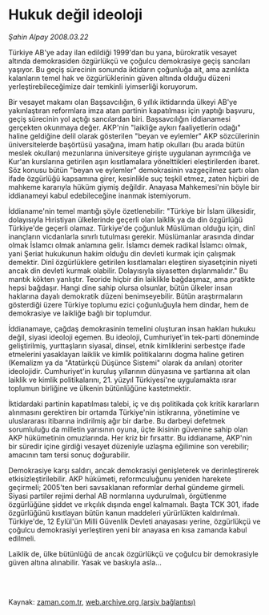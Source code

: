 # Hukuk değil ideoloji

*Şahin Alpay 2008.03.22*

<td class="columnist-detail">
<p>Türkiye AB'ye aday ilan edildiği 1999'dan bu yana, bürokratik vesayet altında demokrasiden özgürlükçü ve çoğulcu demokrasiye geçiş sancıları yaşıyor. Bu geçiş sürecinin sonunda iktidarın çoğunluğa ait, ama azınlıkta kalanların temel hak ve özgürlüklerinin güven altında olduğu düzeni yerleştirebileceğimize dair temkinli iyimserliği koruyorum.</p>
<p>
<div id="haberMetinDiv">	
				Bir vesayet makamı olan Başsavcılığın, 6 yıllık iktidarında ülkeyi AB'ye yakınlaştıran reformlara imza atan partinin kapatılması için yaptığı başvuru, geçiş sürecinin yol açtığı sancılardan biri. Başsavcılığın iddianamesi gerçekten okunmaya değer. AKP'nin "laikliğe aykırı faaliyetlerin odağı" haline geldiğine delil olarak gösterilen "beyan ve eylemler" AKP sözcülerinin üniversitelerde başörtüsü yasağına, imam hatip okulları (bu arada bütün meslek okulları) mezunlarına üniversiteye girişte uygulanan ayrımcılığa ve Kur'an kurslarına getirilen aşırı kısıtlamalara yönelttikleri eleştirilerden ibaret. Söz konusu bütün "beyan ve eylemler" demokrasinin vazgeçilmez şartı olan ifade özgürlüğü kapsamına girer, kesinlikle suç teşkil etmez, zaten hiçbiri de mahkeme kararıyla hüküm giymiş değildir. Anayasa Mahkemesi'nin böyle bir iddianameyi kabul edebileceğine inanmak istemiyorum. 
<p>İddianame'nin temel mantığı şöyle özetlenebilir: "Türkiye bir İslam ülkesidir, dolayısıyla Hıristiyan ülkelerinde geçerli olan laiklik ya da din özgürlüğü Türkiye'de geçerli olamaz. Türkiye'de çoğunluk Müslüman olduğu için, dinî inançların vicdanlarla sınırlı tutulması gerekir. Müslümanlar arasında dindar olmak İslamcı olmak anlamına gelir. İslamcı demek radikal İslamcı olmak, yani Şeriat hukukunun hakim olduğu din devleti kurmak için çalışmak demektir. Dinî özgürlüklere getirilen kısıtlamaları eleştiren siyasetçinin niyeti ancak din devleti kurmak olabilir. Dolayısıyla siyasetten dışlanmalıdır." Bu mantık kökten yanlıştır. Teoride hiçbir din laiklikle bağdaşmaz, ama pratikte hepsi bağdaşır. Hangi dine sahip olursa olsunlar, bütün ülkeler insan haklarına dayalı demokratik düzeni benimseyebilir. Bütün araştırmaların gösterdiği üzere Türkiye toplumu ezici çoğunluğuyla hem dindar, hem de demokrasiye ve laikliğe bağlı bir toplumdur. 
<p>İddianamaye, çağdaş demokrasinin temelini oluşturan insan hakları hukuku değil, siyasi ideoloji egemen. Bu ideoloji, Cumhuriyet'in tek-parti döneminde geliştirilmiş, yurttaşların siyasal, dinsel, etnik kimliklerini serbestçe ifade etmelerini yasaklayan laiklik ve kimlik politikalarını dogma haline getiren (Kemalizm ya da "Atatürkçü Düşünce Sistemi" olarak da anılan) otoriter ideolojidir. Cumhuriyet'in kuruluş yıllarının dünyasına ve şartlarına ait olan laiklik ve kimlik politikalarını, 21. yüzyıl Türkiyesi'ne uygulamakta ısrar toplumun birliğine ve ülkenin bütünlüğüne kastetmektir. 
<p>İktidardaki partinin kapatılması talebi, iç ve dış politikada çok kritik kararların alınmasını gerektiren bir ortamda Türkiye'nin istikrarına, yönetimine ve uluslararası itibarına indirilmiş ağır bir darbe. Bu darbeyi defetmek sorumluluğu da milletin yarısının oyuna, üçte ikisinin güvenine sahip olan AKP hükümetinin omuzlarında. Her kriz bir fırsattır. Bu iddianame, AKP'nin bir süredir içine girdiği vesayet düzeniyle uzlaşma eğilimine son verebilir; amacının tam tersi sonuç doğurabilir. 
<p>Demokrasiye karşı saldırı, ancak demokrasiyi genişleterek ve derinleştirerek etkisizleştirilebilir. AKP hükümeti, reformculuğunu yeniden harekete geçirmeli; 2005'ten beri savsaklanan reformlar derhal gündeme girmeli. Siyasi partiler rejimi derhal AB normlarına uydurulmalı, örgütlenme özgürlüğüne şiddet ve ırkçılık dışında engel kalmamalı. Başta TCK 301, ifade özgürlüğünü kısıtlayan bütün kanun maddeleri yürürlükten kaldırılmalı. Türkiye'de, 12 Eylül'ün Milli Güvenlik Devleti anayasası yerine, özgürlükçü ve çoğulcu demokrasiyi yerleştiren yeni bir anayasa en kısa zamanda kabul edilmeli. 
<p>Laiklik de, ülke bütünlüğü de ancak özgürlükçü ve çoğulcu bir demokrasiyle güven altına alınabilir. Yasak ve baskıyla asla... 
</p></p></p></p></p></div>
</p>


<p><br>
		 </br></p></td>

Kaynak: [zaman.com.tr](http://zaman.com.tr/yazar.do?yazino=667629), [web.archive.org (arşiv bağlantısı)](http://web.archive.org/web/20120314220807/http://www.zaman.com.tr/yazar.do?yazino=667629)
